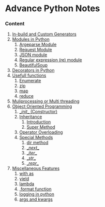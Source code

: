 # Advance Python Notes

### Content 

1. [In-build and Custom Generators](./generator.md)
2. [Modules in Python]()
    1. [Argeparse Module](./argparse.md)
    2. [Request Module](./Request_Module.md)
    3. [JSON module](./JSON.md)
    4. [Regular expression (re) module](./RE.md)
    5. [BeautifulSoup](./Beautiful_Soup.md)
3. [Decorators in Python]()
5. [Usefull functions]()
    1. [Enumerate]()
    2. [zip]()
    3. [map]()
    4. [reduce]()
6. [Muliprocessing or Multi threading]()
7. [Object Oriented Programming]()
    1. [ \__init__ (Constructor) ]()
    2. [Inheritance]()
        1. [Introduction]()
        2. [Super Method]()
    3. [Operator Overloading]()
    4. [Special Methods]()
        1. [dir method]()
        2. [\__next__]()
        3. [\__iter__]()
        4. [\__str__]()
        5. [\__repr__]()
8. [Miscellaneous Features]()
    1. [with as](./With_As.md)
    2. [yield](./Yield.md)
    3. [lambda](./Lambda.md)
    4. [.format function](./Format_Function.md)
    5. [ logging in python](./Logging.md)
    6. [args and kwargs](./Args.md)
